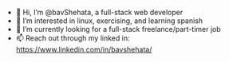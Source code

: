 - 👋 Hi, I’m @bavShehata, a full-stack web developer
- 👀 I’m interested in linux, exercising, and learning spanish
- 🌱 I’m currently looking for a full-stack freelance/part-timer job
- 📫 Reach out through my linked in: https://www.linkedin.com/in/bavshehata/

<!---
bavShehata/bavShehata is a ✨ special ✨ repository because its `README.md` (this file) appears on your GitHub profile.
You can click the Preview link to take a look at your changes.
--->
